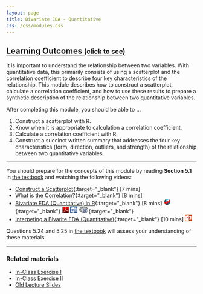 ```yaml
---
layout: page
title: Bivariate EDA - Quantitative
css: /css/modules.css
---
```


<div class="panel-group-ILOs">
  <div class="panel panel-default">
    <div class="panel-heading">
      <h2 class="panel-title">
        <a data-toggle="collapse" href="#ILOs">Learning Outcomes <small>(click to see)</small></a>
      </h2>
    </div>
    <div id="ILOs" class="panel-collapse collapse">
      <div class="panel-body">
It is important to understand the relationship between two variables.  With quantitative data, this primarily consists of using a scatterplot and the correlation coefficient to describe four key characteristics of the relationship.  This module describes how to construct a scatterplot, calculate a correlation coefficient, and how to use these results to prepare a synthetic description of the relationship between two quantitative variables.

<p>After completing this module, you should be able to ...</p>

<ol>
  <li>Construct a scatterplot with R.</li>
  <li>Know when it is appropriate to calculation a correlation coefficient.</li>
  <li>Calculate a correlation coefficient with R.</li>
  <li>Construct a succinct written summary that addresses the four key characteristics (form, direction, outliers, and strength) of the relationship between two quantitative variables.</li>
</ol>
      </div>
    </div>
  </div>
</div>

----

You should prepare for the concepts of this module by reading **Section 5.1** in [the textbook](../../book/) and watching the following videos:

* [Construct a Scatterplot](https://www.youtube.com/v/yXmz922K9Ks?version=3&autoplay=1){:target="_blank"} [7 mins]
* [What is the Correlation?](https://www.youtube.com/v/PtYVrF_WT3A?version=3&start=32&autoplay=1){:target="_blank"} [8 mins]
* [Bivariate EDA (Quantitative) in R](https://vimeo.com/user45324800/biveda-quant){:target="_blank"} [8 mins] [![Web](../../img/web.png)](RHO.html){:target="_blank"}  [![PDF](../../img/pdf.png)](RHO.pdf) [![MSWord](../../img/word.png)](RHO.docx)  [![R](../../img/Rlogo.png)](RHO.R){:target="_blank"}
* [Interpeting a Bivarite EDA (Quantitative)](https://vimeo.com/user45324800/ueda-quantsum){:target="_blank"} [10 mins]  [![PowerPoint](../../img/ppt.png)](PPT.pptx)

Questions 5.24 and 5.25 in [the textbook](../../book/) will assess your understanding of these materials.

----

### Related materials

* [In-Class Exercise I](CE1.html)
* [In-Class Exercise II](CE2.html)
* [Old Lecture Slides](PPT_old.pptx)
